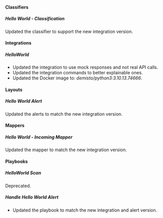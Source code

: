 
#### Classifiers

##### Hello World - Classification

Updated the classifier to support the new integration version.

#### Integrations

##### HelloWorld

- Updated the integration to use mock responses and not real API calls.
- Updated the integration commands to better explainable ones.
- Updated the Docker image to: *demisto/python3:3.10.13.74666*.

#### Layouts

##### Hello World Alert

Updated the alerts to match the new integration version.

#### Mappers

##### Hello World - Incoming Mapper

Updated the mapper to match the new integration version.

#### Playbooks

##### HelloWorld Scan

Deprecated. 
##### Handle Hello World Alert

- Updated the playbook to match the new integration and alert version.
